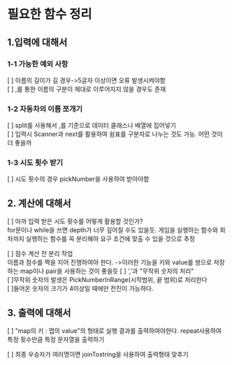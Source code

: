 # 필요한 함수 정리

## 1.입력에 대해서
### 1-1 가능한 예외 사항

[ ] 이름의 길이가 길 경우->5글자 이상이면 오류 발생시켜야함
<br>
[ ] ,를 통한 이름의 구분이 제대로 이루어지지 않을 경우도 존재
### 1-2 자동차의 이름 쪼개기

[ ] split를 사용해서 ,를 기준으로 데이터 클래스나 배열에 집어넣기
<br>
[ ] 입력시 Scanner과 next를 활용하여 쉼표를 구분자로 나누는 것도 가능. 어떤 것이 더 좋을까
<br>
    
### 1-3 시도 횟수 받기
[ ] 시도 횟수의 경우 pickNumber을 사용하여 받아야함

   ## 2. 계산에 대해서
[ ] 아까 입력 받은 시도 횟수를 어떻게 활용할 것인가?
    <br>
    for문이나 while을 쓰면 depth가 너무 깊어질 수도 있을듯. 게임을 실행하는 함수와 회차까지 실행하는 함수를 꼭 분리해야 요구 조건에 맞출 수 있을 것으로 추정

[ ] 점수 계산 전 분리 작업
    <br>
    이름과 점수를 짝을 지어 진행하여야 한다.
    ->이러한 기능을 키와 value를 쌍으로 저장하는 map이나 pair을 사용하는 것이 좋을듯
[ ] ','과 "무작위 숫자의 처리"
<br>
    [ ]무작위 숫자의 발생은 PickNumberInRange(시작범위, 끝 범위)로 처리한다
    <br>
    [ ]들어온 숫자의 크기가 4이상일 때에만 전진이 가능하다.

## 3. 출력에 대해서
[ ] "map의 키 : 맵의 value"의 형태로 실행 결과를 출력하여야한다. 
    repeat사용하여 특정 횟수만큼 특정 문자열을 출력하기

[ ] 최종 우승자가 여러명이면 joinTostring을 사용하여 출력형태 맞추기
